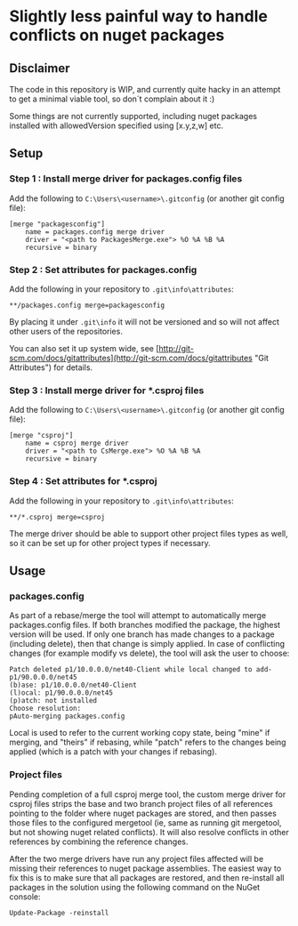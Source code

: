 # Slightly less painful way to handle conflicts on nuget packages

## Disclaimer
The code in this repository is WIP, and currently quite hacky in an attempt to get a minimal viable tool, so don´t complain about it :)

Some things are not currently supported, including nuget packages installed with allowedVersion specified using [x.y,z,w] etc. 

## Setup

### Step 1 : Install merge driver for packages.config files
Add the following to `C:\Users\<username>\.gitconfig` (or another git config file):

    [merge "packagesconfig"]
    	name = packages.config merge driver
    	driver = "<path to PackagesMerge.exe"> %O %A %B %A
        recursive = binary

### Step 2 : Set attributes for packages.config
Add the following in your repository to `.git\info\attributes`:

    **/packages.config merge=packagesconfig

By placing it under `.git\info` it will not be versioned and so will not affect other users of the repositories.

You can also set it up system wide, see [http://git-scm.com/docs/gitattributes](http://git-scm.com/docs/gitattributes "Git Attributes") for details.

### Step 3 : Install merge driver for *.csproj files
Add the following to `C:\Users\<username>\.gitconfig` (or another git config file):

    [merge "csproj"]
    	name = csproj merge driver
    	driver = "<path to CsMerge.exe"> %O %A %B %A
        recursive = binary

### Step 4 : Set attributes for *.csproj
Add the following in your repository to `.git\info\attributes`:

    **/*.csproj merge=csproj

The merge driver should be able to support other project files types as well, so it can be set
up for other project types if necessary.

## Usage

### packages.config
As part of a rebase/merge the tool will attempt to automatically merge packages.config files. If both
branches modified the package, the highest version will be used. If only one branch has made changes to a package (including delete), then that change is simply applied. In case of conflicting changes (for example modify vs delete), the tool will ask the user to choose:

    Patch deleted p1/10.0.0.0/net40-Client while local changed to add-p1/90.0.0.0/net45
    (b)ase: p1/10.0.0.0/net40-Client
    (l)ocal: p1/90.0.0.0/net45
    (p)atch: not installed
    Choose resolution:
    pAuto-merging packages.config

Local is used to refer to the current working copy state, being "mine" if merging, and "theirs" if rebasing, while "patch" refers to the changes being applied (which is a patch with your changes if rebasing). 

### Project files
Pending completion of a full csproj merge tool, the custom merge driver for csproj files strips the base and two branch project files of all references pointing to the folder where nuget packages are stored, and then passes those files to the configured mergetool (ie, same as running git mergetool, but not showing nuget related conflicts). It will also resolve conflicts in other references by combining the reference changes.

After the two merge drivers have run any project files affected will be missing their references to nuget package assemblies. The easiest way to fix this is to make sure that all packages are restored, and then re-install all packages in the solution using the following command on the NuGet console:

    Update-Package -reinstall
